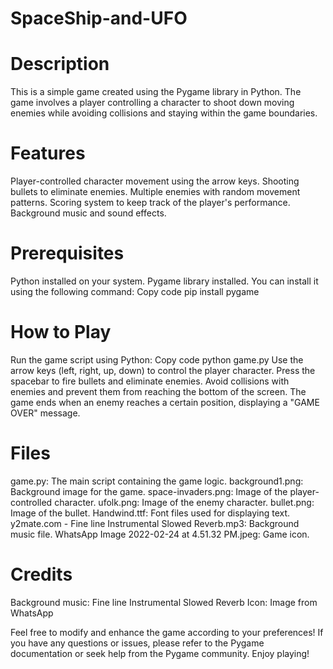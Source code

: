 # SpaceShip-and-UFO

# Description
This is a simple game created using the Pygame library in Python. The game involves a player controlling a character to shoot down moving enemies while avoiding collisions and staying within the game boundaries.

# Features
Player-controlled character movement using the arrow keys.
Shooting bullets to eliminate enemies.
Multiple enemies with random movement patterns.
Scoring system to keep track of the player's performance.
Background music and sound effects.

# Prerequisites
Python installed on your system.
Pygame library installed. You can install it using the following command:
Copy code
pip install pygame

# How to Play
Run the game script using Python:
Copy code
python game.py
Use the arrow keys (left, right, up, down) to control the player character.
Press the spacebar to fire bullets and eliminate enemies.
Avoid collisions with enemies and prevent them from reaching the bottom of the screen.
The game ends when an enemy reaches a certain position, displaying a "GAME OVER" message.

# Files
game.py: The main script containing the game logic.
background1.png: Background image for the game.
space-invaders.png: Image of the player-controlled character.
ufolk.png: Image of the enemy character.
bullet.png: Image of the bullet.
Handwind.ttf: Font files used for displaying text.
y2mate.com - Fine line Instrumental Slowed Reverb.mp3: Background music file.
WhatsApp Image 2022-02-24 at 4.51.32 PM.jpeg: Game icon.

# Credits
Background music: Fine line Instrumental Slowed Reverb
Icon: Image from WhatsApp

Feel free to modify and enhance the game according to your preferences! If you have any questions or issues, please refer to the Pygame documentation or seek help from the Pygame community. Enjoy playing!
